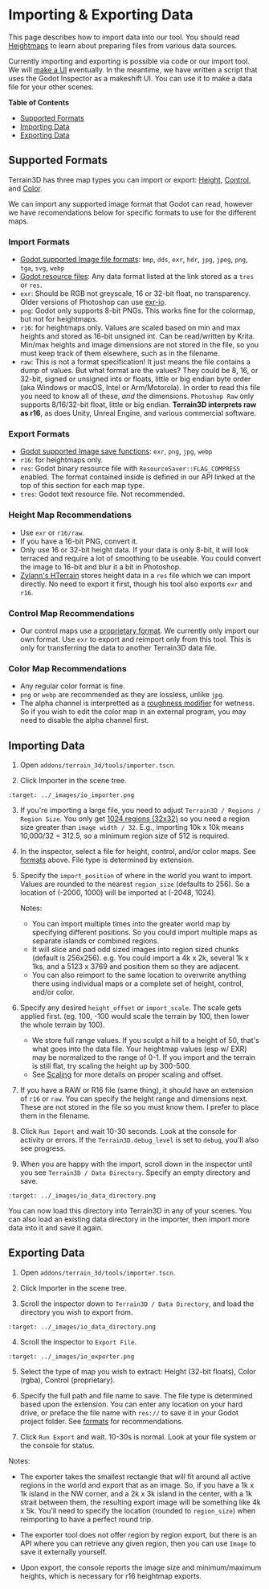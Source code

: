 Importing & Exporting Data
===========================

This page describes how to import data into our tool. You should read [Heightmaps](heightmaps.md) to learn about preparing files from various data sources.

Currently importing and exporting is possible via code or our import tool. We will [make a UI](https://github.com/TokisanGames/Terrain3D/issues/81)  eventually. In the meantime, we have written a script that uses the Godot Inspector as a makeshift UI. You can use it to make a data file for your other scenes.

**Table of Contents**
* [Supported Formats](#supported-formats)
* [Importing Data](#importing-data)
* [Exporting Data](#exporting-data)


## Supported Formats

Terrain3D has three map types you can import or export: [Height](../api/class_terrain3dregion.rst#class-terrain3dregion-property-height-map), [Control](../api/class_terrain3dregion.rst#class-terrain3dregion-property-control-map), and [Color](../api/class_terrain3dregion.rst#class-terrain3dregion-property-color-map).

We can import any supported image format that Godot can read, however we have recomendations below for specific formats to use for the different maps.

### Import Formats

* [Godot supported Image file formats](https://docs.godotengine.org/en/stable/tutorials/assets_pipeline/importing_images.html#supported-image-formats): `bmp`, `dds`, `exr`, `hdr`, `jpg`, `jpeg`, `png`, `tga`, `svg`, `webp`
* [Godot resource files](https://docs.godotengine.org/en/stable/classes/class_image.html#enum-image-format): Any data format listed at the link stored as a `tres` or `res`. 
* `exr`: Should be RGB not greyscale, 16 or 32-bit float, no transparency. Older versions of Photoshop can use [exr-io](https://www.exr-io.com/).
* `png`: Godot only supports 8-bit PNGs. This works fine for the colormap, but not for heightmaps.
* `r16`: for heightmaps only. Values are scaled based on min and max heights and stored as 16-bit unsigned int. Can be read/written by Krita. Min/max heights and image dimensions are not stored in the file, so you must keep track of them elsewhere, such as in the filename.
* `raw`: This is not a format specification! It just means the file contains a dump of values. But what format are the values? They could be 8, 16, or 32-bit, signed or unsigned ints or floats, little or big endian byte order (aka Windows or macOS, Intel or Arm/Motorola). In order to read this file you need to know all of these, *and* the dimensions. `Photoshop Raw` only supports 8/16/32-bit float, little or big endian. **Terrain3D interprets raw as r16**, as does Unity, Unreal Engine, and various commercial software.

### Export Formats

* [Godot supported Image save functions](https://docs.godotengine.org/en/stable/classes/class_image.html#class-image-method-save-exr): `exr`, `png`, `jpg`, `webp`
* `r16`: for heightmaps only.
* `res`: Godot binary resource file with `ResourceSaver::FLAG_COMPRESS` enabled. The format contained inside is defined in our API linked at the top of this section for each map type.
* `tres`: Godot text resource file. Not recommended.

 
### Height Map Recommendations

* Use `exr` or `r16/raw`. 
* If you have a 16-bit PNG, convert it.
* Only use 16 or 32-bit height data. If your data is only 8-bit, it will look terraced and require a lot of smoothing to be useable. You could convert the image to 16-bit and blur it a bit in Photoshop.
* [Zylann's HTerrain](https://github.com/Zylann/godot_heightmap_plugin/) stores height data in a `res` file which we can import directly. No need to export it first, though his tool also exports `exr` and `r16`.

 
### Control Map Recommendations

* Our control maps use a [proprietary format](controlmap_format.md). We currently only import our own format. Use `exr` to export and reimport only from this tool. This is only for transferring the data to another Terrain3D data file.


### Color Map Recommendations

* Any regular color format is fine. 
* `png` or `webp` are recommended as they are lossless, unlike `jpg`.
* The alpha channel is interpretted as a [roughness modifier](../api/class_terrain3ddata.rst#class-terrain3ddata-property-color-maps) for wetness. So if you wish to edit the color map in an external program, you may need to disable the alpha channel first.


## Importing Data

1) Open `addons/terrain_3d/tools/importer.tscn`.

2) Click Importer in the scene tree.

```{image} images/io_importer.png
:target: ../_images/io_importer.png
```

3) If you're importing a large file, you need to adjust `Terrain3D / Regions / Region Size`. You only get [1024 regions (32x32)](introduction.md#regions) so you need a region size greater than `image width / 32`. E.g., importing 10k x 10k means 10,000/32 = 312.5, so a minimum region size of 512 is required.

4) In the inspector, select a file for height, control, and/or color maps. See [formats](#supported-formats) above. File type is determined by extension.

5) Specify the `import_position` of where in the world you want to import. Values are rounded to the nearest `region_size` (defaults to 256). So a location of (-2000, 1000) will be imported at (-2048, 1024).

     Notes:
     * You can import multiple times into the greater world map by specifying different positions. So you could import multiple maps as separate islands or combined regions.
     * It will slice and pad odd sized images into region sized chunks (default is 256x256). e.g. You could import a 4k x 2k, several 1k x 1ks, and a 5123 x 3769 and position them so they are adjacent.
     * You can also reimport to the same location to overwrite anything there using individual maps or a complete set of height, control, and/or color.

6) Specify any desired `height_offset` or `import_scale`. The scale gets applied first. (eg. 100, -100 would scale the terrain by 100, then lower the whole terrain by 100).

     * We store full range values. If you sculpt a hill to a height of 50, that's what goes into the data file. Your heightmap values (esp w/ EXR) may be normalized to the range of 0-1. If you import and the terrain is still flat, try scaling the height up by 300-500.
     * See [Scaling](heightmaps.md#scale) for more details on proper scaling and offset.

7) If you have a RAW or R16 file (same thing), it should have an extension of `r16` or `raw`. You can specify the height range and dimensions next. These are not stored in the file so you must know them. I prefer to place them in the filename.

8) Click `Run Import` and wait 10-30 seconds. Look at the console for activity or errors. If the `Terrain3D.debug_level` is set to `debug`, you'll also see progress.

9) When you are happy with the import, scroll down in the inspector until you see `Terrain3D / Data Directory`. Specify an empty directory and save.


```{image} images/io_data_directory.png
:target: ../_images/io_data_directory.png
```

You can now load this directory into Terrain3D in any of your scenes. You can also load an existing data directory in the importer, then import more data into it and save it again.


## Exporting Data

1) Open `addons/terrain_3d/tools/importer.tscn`.

2) Click Importer in the scene tree.

3) Scroll the inspector down to `Terrain3D / Data Directory`, and load the directory you wish to export from.

```{image} images/io_data_directory.png
:target: ../_images/io_data_directory.png
```

4) Scroll the inspector to `Export File`.

```{image} images/io_exporter.png
:target: ../_images/io_exporter.png
```

5) Select the type of map you wish to extract: Height (32-bit floats), Color (rgba), Control (proprietary).

6) Specify the full path and file name to save. The file type is determined based upon the extension. You can enter any location on your hard drive, or preface the file name with `res://` to save it in your Godot project folder. See [formats](#supported-formats) for recommendations.

7) Click `Run Export` and wait. 10-30s is normal. Look at your file system or the console for status.

Notes:

* The exporter takes the smallest rectangle that will fit around all active regions in the world and export that as an image. So, if you have a 1k x 1k island in the NW corner, and a 2k x 3k island in the center, with a 1k strait between them, the resulting export image will be something like 4k x 5k. You'll need to specify the location (rounded to `region_size`) when reimporting to have a perfect round trip.

* The exporter tool does not offer region by region export, but there is an API where you can retrieve any given region, then you can use `Image` to save it externally yourself.

* Upon export, the console reports the image size and minimum/maximum heights, which is necessary for r16 heightmap exports.
